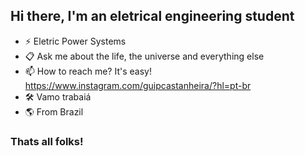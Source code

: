 ## Hi there, I'm an eletrical engineering student

- ⚡ Eletric Power Systems
- 📋 Ask me about the life, the universe and everything else
- 📫 How to reach me? It's easy! https://www.instagram.com/guipcastanheira/?hl=pt-br
- 🛠️ Vamo trabaiá
- 🌎 From Brazil
### Thats all folks!
<!--
**guilhermecastanheira/guilhermecastanheira** is a ✨ _special_ ✨ repository because its `README.md` (this file) appears on your GitHub profile.

Here are some ideas to get you started:

- 🔭 I’m currently working on ... 
- 🌱 I’m currently learning ...
- 👯 I’m looking to collaborate on ...
- 🤔 I’m looking for help with ...
- 💬 Ask me about ... 
- 📫 How to reach me: ...
- ⚡ Fun fact: ...
-->
